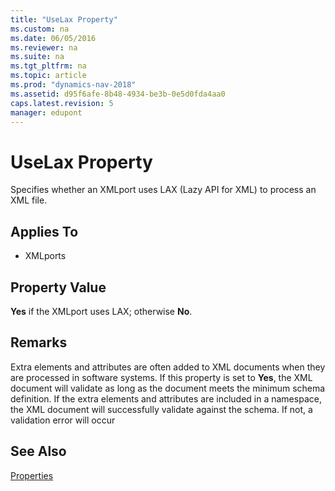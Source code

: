 ```yaml
---
title: "UseLax Property"
ms.custom: na
ms.date: 06/05/2016
ms.reviewer: na
ms.suite: na
ms.tgt_pltfrm: na
ms.topic: article
ms.prod: "dynamics-nav-2018"
ms.assetid: d95f6afe-8b48-4934-be3b-0e5d0fda4aa0
caps.latest.revision: 5
manager: edupont
---
```

# UseLax Property
Specifies whether an XMLport uses LAX \(Lazy API for XML\) to process an XML file.  
  
## Applies To  
  
-   XMLports  
  
## Property Value  
 **Yes** if the XMLport uses LAX; otherwise **No**.  
  
## Remarks

Extra elements and attributes are often added to XML documents when they are processed in software systems. If this property is set to **Yes**, the XML document will validate as long as the document meets the minimum schema definition. If the extra elements and attributes are included in a namespace, the XML document will successfully validate against the schema. If not, a validation error will occur



  
## See Also  
 [Properties](Properties.md)